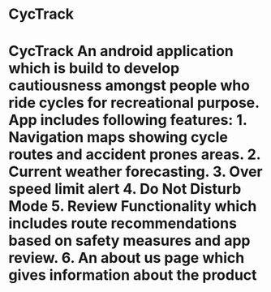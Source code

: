 # CycTrack
# CycTrack An android application which is build to develop cautiousness amongst people who ride cycles for recreational purpose. App includes following features:  1. Navigation maps showing cycle routes and accident prones areas.  2. Current weather forecasting.  3. Over speed limit alert 4. Do Not Disturb Mode 5. Review Functionality which includes route recommendations based on safety measures and app review.  6. An about us page which gives information about the product 
